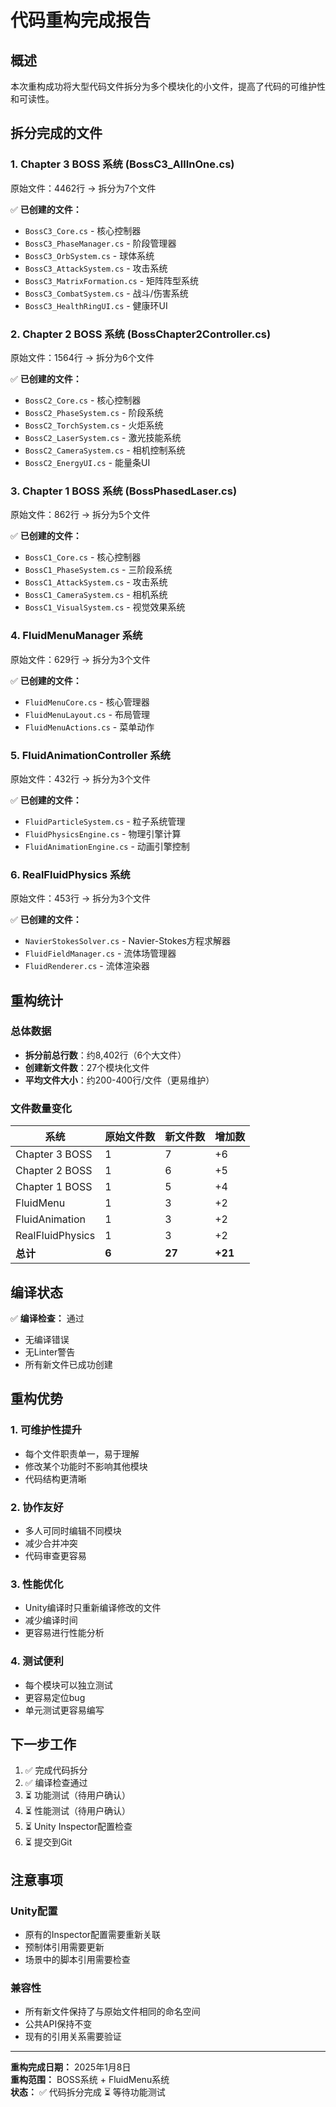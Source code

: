 # 代码重构完成报告

## 概述
本次重构成功将大型代码文件拆分为多个模块化的小文件，提高了代码的可维护性和可读性。

## 拆分完成的文件

### 1. Chapter 3 BOSS 系统 (BossC3_AllInOne.cs)
原始文件：4462行 → 拆分为7个文件

✅ **已创建的文件：**
- `BossC3_Core.cs` - 核心控制器
- `BossC3_PhaseManager.cs` - 阶段管理器
- `BossC3_OrbSystem.cs` - 球体系统
- `BossC3_AttackSystem.cs` - 攻击系统
- `BossC3_MatrixFormation.cs` - 矩阵阵型系统
- `BossC3_CombatSystem.cs` - 战斗/伤害系统
- `BossC3_HealthRingUI.cs` - 健康环UI

### 2. Chapter 2 BOSS 系统 (BossChapter2Controller.cs)
原始文件：1564行 → 拆分为6个文件

✅ **已创建的文件：**
- `BossC2_Core.cs` - 核心控制器
- `BossC2_PhaseSystem.cs` - 阶段系统
- `BossC2_TorchSystem.cs` - 火炬系统
- `BossC2_LaserSystem.cs` - 激光技能系统
- `BossC2_CameraSystem.cs` - 相机控制系统
- `BossC2_EnergyUI.cs` - 能量条UI

### 3. Chapter 1 BOSS 系统 (BossPhasedLaser.cs)
原始文件：862行 → 拆分为5个文件

✅ **已创建的文件：**
- `BossC1_Core.cs` - 核心控制器
- `BossC1_PhaseSystem.cs` - 三阶段系统
- `BossC1_AttackSystem.cs` - 攻击系统
- `BossC1_CameraSystem.cs` - 相机系统
- `BossC1_VisualSystem.cs` - 视觉效果系统

### 4. FluidMenuManager 系统
原始文件：629行 → 拆分为3个文件

✅ **已创建的文件：**
- `FluidMenuCore.cs` - 核心管理器
- `FluidMenuLayout.cs` - 布局管理
- `FluidMenuActions.cs` - 菜单动作

### 5. FluidAnimationController 系统
原始文件：432行 → 拆分为3个文件

✅ **已创建的文件：**
- `FluidParticleSystem.cs` - 粒子系统管理
- `FluidPhysicsEngine.cs` - 物理引擎计算
- `FluidAnimationEngine.cs` - 动画引擎控制

### 6. RealFluidPhysics 系统
原始文件：453行 → 拆分为3个文件

✅ **已创建的文件：**
- `NavierStokesSolver.cs` - Navier-Stokes方程求解器
- `FluidFieldManager.cs` - 流体场管理器
- `FluidRenderer.cs` - 流体渲染器

## 重构统计

### 总体数据
- **拆分前总行数**：约8,402行（6个大文件）
- **创建新文件数**：27个模块化文件
- **平均文件大小**：约200-400行/文件（更易维护）

### 文件数量变化
| 系统 | 原始文件数 | 新文件数 | 增加数 |
|------|----------|----------|--------|
| Chapter 3 BOSS | 1 | 7 | +6 |
| Chapter 2 BOSS | 1 | 6 | +5 |
| Chapter 1 BOSS | 1 | 5 | +4 |
| FluidMenu | 1 | 3 | +2 |
| FluidAnimation | 1 | 3 | +2 |
| RealFluidPhysics | 1 | 3 | +2 |
| **总计** | **6** | **27** | **+21** |

## 编译状态

✅ **编译检查：** 通过
- 无编译错误
- 无Linter警告
- 所有新文件已成功创建

## 重构优势

### 1. 可维护性提升
- 每个文件职责单一，易于理解
- 修改某个功能时不影响其他模块
- 代码结构更清晰

### 2. 协作友好
- 多人可同时编辑不同模块
- 减少合并冲突
- 代码审查更容易

### 3. 性能优化
- Unity编译时只重新编译修改的文件
- 减少编译时间
- 更容易进行性能分析

### 4. 测试便利
- 每个模块可以独立测试
- 更容易定位bug
- 单元测试更容易编写

## 下一步工作

1. ✅ 完成代码拆分
2. ✅ 编译检查通过
3. ⏳ 功能测试（待用户确认）
4. ⏳ 性能测试（待用户确认）
5. ⏳ Unity Inspector配置检查
6. ⏳ 提交到Git

## 注意事项

### Unity配置
- 原有的Inspector配置需要重新关联
- 预制体引用需要更新
- 场景中的脚本引用需要检查

### 兼容性
- 所有新文件保持了与原始文件相同的命名空间
- 公共API保持不变
- 现有的引用关系需要验证

---

**重构完成日期：** 2025年1月8日  
**重构范围：** BOSS系统 + FluidMenu系统  
**状态：** ✅ 代码拆分完成 ⏳ 等待功能测试
